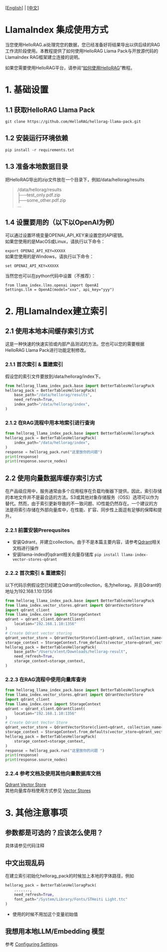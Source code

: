 [[English](https://github.com/HelloRAG/hellorag-llama-pack)] |  [[中文](https://github.com/HelloRAG/hellorag-llama-pack/blob/main/README_CN.md)]
# LlamaIndex 集成使用方式

当您使用HelloRAG.ai处理完您的数据，您已经准备好将结果导出以供后续的RAG工作流阶段使用。本教程提供了如何使用HelloRAG Llama Pack与开放源代码的LlamaIndex RAG框架建立连接的说明。

如果您需要使用HelloRAG平台，请参阅“[如何使用HelloRAG](https://hellorag.ai/tutorial)”教程。


# 1. 基础设置
## 1.1 获取HelloRAG Llama Pack
```git clone https://github.com/HelloRAG/hellorag-llama-pack.git```

## 1.2 安装运行环境依赖
```pip install -r requirements.txt  ```

## 1.3 准备本地数据目录
把HelloRAG导出的zip文件放在一个目录下，例如/data/hellorag/results
>/data/hellorag/results  
> ├──test_only.pdf.zip  
> ├──some_other.pdf.zip  
> ...

## 1.4 设置要用的（以下以OpenAI为例）
可以通过设置环境变量OPENAI_API_KEY来设置您的API密钥。  
如果您使用的是MacOS或Linux，请执行以下命令：  

```export OPENAI_API_KEY=XXXXX```  
如果您使用的是Windows，请执行以下命令：  

```set OPENAI_API_KEY=XXXXX```

当然您也可以在python代码中设置（不推荐）：

```
from llama_index.llms.openai import OpenAI
Settings.llm = OpenAI(model="xxx", api_key="yyy")
```

# 2. 用LlamaIndex建立索引

## 2.1 使用本地本间缓存索引方式

这是一种快速的快速实验或内部产品测试的方法。您也可以您的需要根据HelloRAG Llama Pack进行功能定制修改。

### 2.1.1 首次索引 & 重建索引
假设您的索引文件要放到/data/hellorag/index下。
```python
from hellorag_llama_index_pack.base import BetterTablesHelloragPack
hellorag_pack = BetterTablesHelloragPack(
    base_path="/data/hellorag/results",
    need_refresh=True,
    index_path="/data/hellorag/index",
)
```

### 2.1.2 在RAG流程中用本地索引进行查询 

```python
from hellorag_llama_index_pack.base import BetterTablesHelloragPack
hellorag_pack = BetterTablesHelloragPack(
    index_path="/data/hellorag/index",
)
response = hellorag_pack.run("这里放你的问题")
print(response)
print(response.source_nodes)
```

## 2.2 使用向量数据库缓存索引方式

在产品级应用中，服务通常由多个应用程序在负载均衡器下提供。因此，索引存储的本地文件并不是最合适的方法。S3或其他对象存储服务（OSS）选项可以作为替代。然而，由于索引更新导致的不一致问题、IO性能仍然存在。一个建议的方法是将索引存储在外部向量库中，在性能、扩容、同步性上面逗有足够的保障和提升。

### 2.2.1 前置安装Prerequsites
* 安装Qdrant，并建立collection。由于不是本篇主要内容，请参考[Qdrant](htpps://qdrant.tech/documentation/)相关文档进行操作   
* 安装llama-index的qdrant相关向量存储库 ```pip install llama-index-vector-stores-qdrant```

### 2.2.2 首次索引 & 重建索引
以下代码示例假设您已经建立Qdrant的collection，名为hellorag，并且Qdrant的地址为192.168.1.10:1356
```python
from hellorag_llama_index_pack.base import BetterTablesHelloragPack
from llama_index.vector_stores.qdrant import QdrantVectorStore
import qdrant_client
from llama_index.core import StorageContext
qdrant = qdrant_client.QdrantClient(
    location="192.168.1.10:1356"
)
# Create Qdrant vector storing
qdrant_vector_store = QdrantVectorStore(client=qdrant, collection_name="hellorag")
storage_context = StorageContext.from_defaults(vector_store=qdrant_vector_store)
hellorag_pack = BetterTablesHelloragPack(
    base_path="/Users/xlent/Downloads/hellorag-result",
    need_refresh=True,
    storage_context=storage_context,
)
```
### 2.2.3 在RAG流程中使用向量库查询 
```python
from hellorag_llama_index_pack.base import BetterTablesHelloragPack
from llama_index.vector_stores.qdrant import QdrantVectorStore
import qdrant_client
from llama_index.core import StorageContext
qdrant = qdrant_client.QdrantClient(
    location="192.168.1.10:1356"
)
# Create Qdrant Vector Store
qdrant_vector_store = QdrantVectorStore(client=qdrant, collection_name="hellorag")
storage_context = StorageContext.from_defaults(vector_store=qdrant_vector_store)
hellorag_pack = BetterTablesHelloragPack(
    storage_context=storage_context,
)
response = hellorag_pack.run("这里放你的问题 ")
print(response)
print(response.source_nodes)
```

### 2.2.4 参考文档及使用其他向量数据库文档

[Qdrant Vector Store](https://docs.llamaindex.ai/en/stable/examples/vector_stores/QdrantIndexDemo.html)  
其他向量库存档使用方式参见 [Vector Stores](https://docs.llamaindex.ai/en/stable/module_guides/storing/vector_stores.html)

# 3. 其他注意事项
## 参数都是可选的？应该怎么使用？
具体请参见代码注释

## 中文出现乱码
在建立索引初始化hellorag_pack的时候加上本地的字体路径，例如
```python
hellorag_pack = BetterTablesHelloragPack(
    .......,
    need_refresh=True,
    font_path="/System/Library/Fonts/STHeiti Light.ttc"
)
```
* 使用的时候不用加这个变量初始值

## 我想用本地LLM/Embedding 模型
参考 [Configuring Settings](https://docs.llamaindex.ai/en/stable/module_guides/supporting_modules/settings.html).
